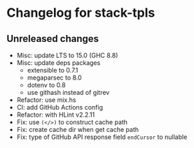 # Changelog for stack-tpls

## Unreleased changes

- Misc: update LTS to 15.0 (GHC 8.8)
- Misc: update deps packages
  - extensible to 0.7.1
  - megaparsec to 8.0
  - dotenv to 0.8
  - use githash instead of gitrev
- Refactor: use mix.hs
- CI: add GitHub Actions config
- Refactor: with HLint v2.2.11
- Fix: use `(</>)` to construct cache path
- Fix: create cache dir when get cache path
- Fix: type of GitHub API response field `endCursor` to nullable
